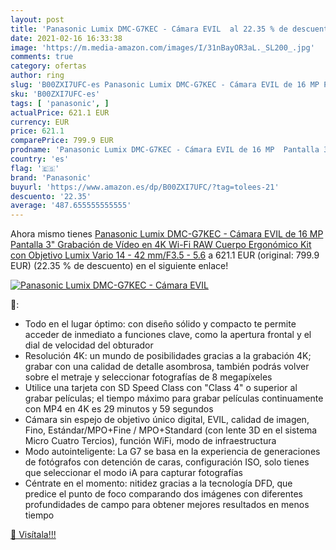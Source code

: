 ```yaml
---
layout: post
title: 'Panasonic Lumix DMC-G7KEC - Cámara EVIL  al 22.35 % de descuento'
date: 2021-02-16 16:33:38
image: 'https://m.media-amazon.com/images/I/31nBayOR3aL._SL200_.jpg'
comments: true
category: ofertas
author: ring
slug: 'B00ZXI7UFC-es Panasonic Lumix DMC-G7KEC - Cámara EVIL de 16 MP Pantalla...'
sku: 'B00ZXI7UFC-es'
tags: [ 'panasonic', ]
actualPrice: 621.1 EUR
currency: EUR
price: 621.1
comparePrice: 799.9 EUR
prodname: 'Panasonic Lumix DMC-G7KEC - Cámara EVIL de 16 MP  Pantalla 3"  Grabación de Vídeo en 4K  Wi-Fi  RAW  Cuerpo Ergonómico  Kit con Objetivo Lumix Vario 14 - 42 mm/F3.5 - 5.6'
country: 'es'
flag: '🇪🇸'
brand: 'Panasonic'
buyurl: 'https://www.amazon.es/dp/B00ZXI7UFC/?tag=tolees-21'
descuento: '22.35'
average: '487.655555555555'
---
```


Ahora mismo tienes [Panasonic Lumix DMC-G7KEC - Cámara EVIL de 16 MP  Pantalla 3"  Grabación de Vídeo en 4K  Wi-Fi  RAW  Cuerpo Ergonómico  Kit con Objetivo Lumix Vario 14 - 42 mm/F3.5 - 5.6](https://www.amazon.es/dp/B00ZXI7UFC/?tag=tolees-21) a 621.1 EUR (original: 799.9 EUR) (22.35 %  de descuento) en el siguiente enlace!

[![Panasonic Lumix DMC-G7KEC - Cámara EVIL ](https://m.media-amazon.com/images/I/31nBayOR3aL._SL200_.jpg)](https://www.amazon.es/dp/B00ZXI7UFC/?tag=tolees-21)

🔎:

- Todo en el lugar óptimo: con diseño sólido y compacto te permite acceder de inmediato a funciones clave, como la apertura frontal y el dial de velocidad del obturador
- Resolución 4K: un mundo de posibilidades gracias a la grabación 4K; grabar con una calidad de detalle asombrosa, también podrás volver sobre el metraje y seleccionar fotografías de 8 megapíxeles
- Utilice una tarjeta con SD Speed Class con "Class 4" o superior al grabar películas; el tiempo máximo para grabar películas continuamente con MP4 en 4K es 29 minutos y 59 segundos
- Cámara sin espejo de objetivo único digital, EVIL, calidad de imagen, Fino, Estándar/MPO+Fine / MPO+Standard (con lente 3D en el sistema Micro Cuatro Tercios), función WiFi, modo de infraestructura
- Modo autointeligente: La G7 se basa en la experiencia de generaciones de fotógrafos con detención de caras, configuración ISO, solo tienes que seleccionar el modo iA para capturar fotografías
- Céntrate en el momento: nitidez gracias a la tecnología DFD, que predice el punto de foco comparando dos imágenes con diferentes profundidades de campo para obtener mejores resultados en menos tiempo

[🛒 Visítala!!!](https://www.amazon.es/dp/B00ZXI7UFC/?tag=tolees-21)
